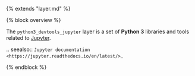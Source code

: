 {% extends "layer.md" %}

{% block overview %}

The `python3_devtools_jupyter` layer is a set of **Python 3** libraries and tools related to [Jupyter](https://jupyter.org/).

.. seealso::
    `Jupyter documentation <https://jupyter.readthedocs.io/en/latest/>`_

{% endblock %}
